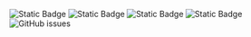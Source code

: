 ![Static Badge](https://img.shields.io/badge/blacklists-60-000000) ![Static Badge](https://img.shields.io/badge/blacklisted-2717599-cc0000) ![Static Badge](https://img.shields.io/badge/whitelisted-2242-00CC00) ![Static Badge](https://img.shields.io/badge/streaming_blacklist-28106-000000) ![GitHub issues](https://img.shields.io/github/issues/fabriziosalmi/blacklists)
